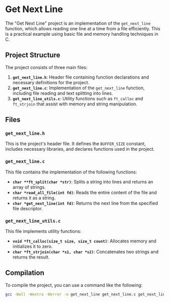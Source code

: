 # Get Next Line

The "Get Next Line" project is an implementation of the `get_next_line` function, which allows reading one line at a time from a file efficiently. This is a practical example using basic file and memory handling techniques in C.

## Project Structure

The project consists of three main files:

1. **`get_next_line.h`**: Header file containing function declarations and necessary definitions for the project.
2. **`get_next_line.c`**: Implementation of the `get_next_line` function, including file reading and text splitting into lines.
3. **`get_next_line_utils.c`**: Utility functions such as `ft_calloc` and `ft_strjoin` that assist with memory and string manipulation.

## Files

### `get_next_line.h`

This is the project's header file. It defines the `BUFFER_SIZE` constant, includes necessary libraries, and declares functions used in the project.

### `get_next_line.c`

This file contains the implementation of the following functions:
- **`char **ft_split(char *str)`**: Splits a string into lines and returns an array of strings.
- **`char *read_all_file(int fd)`**: Reads the entire content of the file and returns it as a string.
- **`char *get_next_line(int fd)`**: Returns the next line from the specified file descriptor.

### `get_next_line_utils.c`

This file implements utility functions:
- **`void *ft_calloc(size_t size, size_t count)`**: Allocates memory and initializes it to zero.
- **`char *ft_strjoin(char *s1, char *s2)`**: Concatenates two strings and returns the result.

## Compilation

To compile the project, you can use a command like the following:

```bash
gcc -Wall -Wextra -Werror -o get_next_line get_next_line.c get_next_line_utils.c

